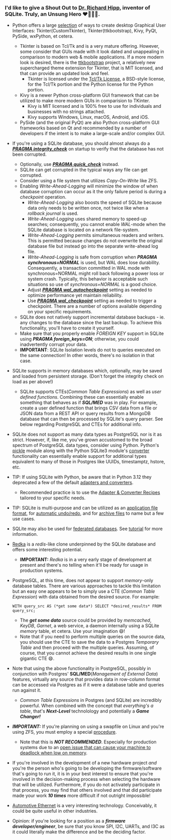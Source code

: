 ### I'd like to give a Shout Out to [Dr. Richard Hipp](https://en.wikipedia.org/wiki/D._Richard_Hipp), inventor of SQLite. Truly, an Unsung Hero ❤️🙏🙏🙏.

+ Python offers a large [selection](https://wiki.python.org/moin/GuiProgramming) of ways to create desktop Graphical User Interfaces: Tkinter(CustomTkinter), Tkinter(ttkbootstrap), Kivy, PyQt, PySide, wxPython, et cetera.
  + Tkinter is based on Tcl/Tk and is a very mature offering.  However, some consider that GUIs made with it look dated and unappealing in comparison to modern web & mobile applications.  If a more modern look is desired, there is the [ttkbootstrap](https://ttkbootstrap.readthedocs.io/en/latest/) project, a relatively new supercharged theme extension for Tkinter, that is MIT licensed, and that can provide an updated look and feel.
    + Tkinter is licensed under the [Tcl/Tk License](https://www.tcl.tk/software/tcltk/license.html), a BSD-style license, for the Tcl/Tk portion and the Python license for the Python portion.
  + Kivy is a newer Python cross-platform GUI framework that can be utilized to make more modern GUIs in comparision to TKinter.
    + Kivy is MIT licensed and is 100% free to use for individuals and businesses with no strings attached.
    + Kivy supports Windows, Linux, macOS, Android, and iOS.
  + PySide (and the original PyQt) are also Python cross-platform GUI frameworks based on Qt and recommended by a number of developers if the intent is to make a large-scale and/or complex GUI.
+ If you're using a SQLite database, you should almost always do a [***PRAGMA integrity_check***](https://www.sqlite.org/pragma.html#pragma_integrity_check) on startup to verify that the database has not been corrupted.
  + Optionally, use [***PRAGMA quick_check***](https://www.sqlite.org/pragma.html#pragma_quick_check) instead.
  + SQLite can get corrupted in the typical ways any file can get corrupted.
  + Consider using a file system that utilizes *Copy-On-Write* like ZFS.
  + Enabling *Write-Ahead-Logging* will minimize the window of when database corruption can occur as it the only failure period is during a *checkpoint* operation.
    + *Write-Ahead-Logging* also boosts the speed of SQLite because data only needs to be written once, not twice like when a *rollback journal* is used.
    + *Write-Ahead-Logging* uses shared memory to speed-up searches; consequently, you cannot enable *WAL*-mode when the SQLite database is located on a network file-system.
    + *Write-Ahead-Logging* permits simultaneous readers and writers. This is permitted because changes do not overwrite the original database file but instead go into the separate write-ahead log file.
    + *Write-Ahead-Logging* is safe from corruption when ***PRAGMA synchronous=NORMAL*** is used, but WAL does lose durability. Consequently, a transaction committed in WAL mode with synchronous=NORMAL might roll back following a power loss or system crash.  Typically, this behavior is acceptable such situations so use of *synchronous=NORMAL* is a good choice.
    + Adjust [***PRAGMA wal_autocheckpoint***](https://www.sqlite.org/pragma.html#pragma_wal_autocheckpoint) setting as needed to optimize performance yet maintain reliability.
    + Use [***PRAGMA wal_checkpoint***](https://www.sqlite.org/pragma.html#pragma_wal_checkpoint) setting as needed to trigger a checkpoint.  There are a number of options available depending on your specific requirements.
  + SQLite does not natively support incremental database backups - ie. any changes to the database since the last backup. To achieve this functionality, you'll have to create it yourself.
  + Make sure that you properly enable *FOREIGN KEY* support in SQLite using ***PRAGMA foreign_keys=ON***; otherwise, you could inadvertently corrupt your data.
  + **IMPORTANT**: SQLite Isolation levels do not to queries executed on the same connection!  In other words, there's no isolation in that case.
+ SQLite supports in memory databases which, optionally, may be saved and loaded from persistent storage.  (Don't forget the integrity check on load as per above!)
  + SQLite supports CTEs(*Common Table Expressions*) as well as *user defined functions*.  Combining these can essentially enable something that behaves as if ***SQL/MED*** was in play. For example, create a user defined function that brings CSV data from a file or JSON data from a REST API or query results from a MongoDB database that can then be processed by SQLite's query parser. See below regarding PostgreSQL and CTEs for additional info.
+ SQLite does not support as many data types as PostgreSQL nor is it as strict.  However, if, like me, you've grown accustomed to the broad spectrum of PostgreSQL data types, consider using Python.  Python's [pickle](https://docs.python.org/3/library/pickle.html) module along with the Python SQLite3 module's [converter](https://docs.python.org/3/library/sqlite3.html#sqlite3.PARSE_DECLTYPES) functionality can essentially enable support for additional types equivalent to many of those in Postgres like UUIDs, timestamptz, hstore, etc.
+ TIP: If using SQLite with Python, be aware that in Python 3.12 they deprecated a few of the default [adapters and converters](https://docs.python.org/3/library/sqlite3.html#default-adapters-and-converters-deprecated).
  + Recommended practice is to use the [Adapter & Converter Recipes](https://docs.python.org/3/library/sqlite3.html#sqlite3-adapter-converter-recipes) tailored to your specific needs.
+ TIP: SQLite is multi-purpose and can be utilized as an [application file format](https://www.sqlite.org/draft/aff_short.html), for [automatic undo/redo](https://www2.sqlite.org/undoredo.html), and for [archive files](https://www.sqlite.org/sqlar.html) to name but a few use cases.
+ SQLite may also be used for [federated databases](https://fedjax.readthedocs.io/en/latest/_modules/fedjax/core/sqlite_federated_data.html).  See [tutorial](https://fedjax.readthedocs.io/en/latest/notebooks/dataset_tutorial.html) for more information.
+ [Redka](https://github.com/nalgeon/redka) is a *redis*-like clone underpinned by the SQLite database and offers some interesting potential.
  + **IMPORTANT:** *Redka* is in a very early stage of development at present and there's no telling when it'll be ready for usage in production systems. 
+ PostgreSQL, at this time, does not appear to support *memory*-only database tables.  There are various approaches to tackle this limitation but an easy one appears to be to simply use a CTE (*Common Table Expression*) with data obtained from the desired source.  For example:
  
      WITH query_src AS (*get some data*) SELECT *desired_results* FROM query_src;
  
  + The ***get some data*** source could be provided by *memcached*, *KeyDB*, *Garnet*, a web service, a daemon internally using a SQLite *memory* table, et cetera. Use your imagination 😄!
  + Note that if you need to perform multiple queries on the source data, you should use the CTE to save the data to a Postgres *Temporary Table* and then proceed with the multiple queries.  Assuming, of course, that you cannot achieve the desired results in one single gigantic CTE 😄.
+ Note that using the above functionality in PostgreSQL, possibly in conjunction with Postgres' **SQL/MED**(*Management of External Data*) features, virtually any source that provides data in row-column format can be accessed via Postgres as if it were a database table and queries run against it.
  + *Common Table Expressions* in Postgres (and SQLite) are incredibly powerful.  When combined with the concept that *everything's a table*, that's ***Next-Level*** technolology and potentially a ***Game Changer!***
+ ***IMPORTANT:*** If you're planning on using a swapfile on Linux and you're using ZFS, you must employ a special [procedure](https://forum.proxmox.com/threads/new-installation-system-raid1-how-to-create-swap.103157/).
  + Note that this is ***NOT RECOMMENDED***.  Especially for production systems due to an [open issue that can cause your machine to deadlock when low on memory](https://github.com/openzfs/zfs/issues/7734).
+ If you're involved in the development of a new hardware project *and* you're the person who's going to be developing the firmware/software that's going to run it, it is in your best interest to ensure that you're involved in the decision-making process when selecting the hardware that will be utilized.  Furthermore, if you do not activately participate in that process, you may find that others involved and that did participate made your work ***10 times*** more difficult if not outright impossible!
+ [Automotive Ethernet](https://ethernetalliance.org/wp-content/uploads/2021/07/EA_TechBrief-SPE-SPoE_FINAL.pdf) is a very interesting technology. Conceivably, it could be quite useful in other industries.
+ Opinion: if you're looking for a position as a ***firmware developer/engineer***, be sure that you know SPI, I2C, UARTs, and I3C as it could literally make the difference and be the deciding factor.

<!--
**cazamedia/cazamedia** is a ✨ _special_ ✨ repository because its `README.md` (this file) appears on your GitHub profile.

Here are some ideas to get you started:

- 🔭 I’m currently working on ...
- 🌱 I’m currently learning ...
- 👯 I’m looking to collaborate on ...
- 🤔 I’m looking for help with ...
- 💬 Ask me about ...
- 📫 How to reach me: ...
- 😄 Pronouns: ...
- ⚡ Fun fact: ...
-->
